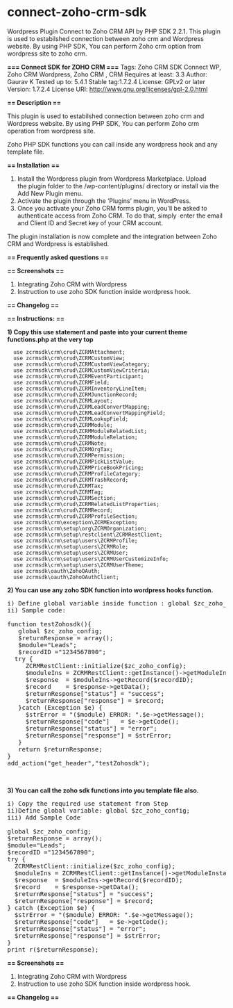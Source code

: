 # connect-zoho-crm-sdk
Wordpress Plugin Connect to Zoho CRM API by PHP SDK 2.2.1. This plugin is used to estabilshed connection between zoho crm and Wordpress website. By using PHP SDK, You can perform Zoho crm option from wordpress site to zoho crm.


**=== Connect SDK for ZOHO CRM ===**
Tags: Zoho CRM SDK Connect WP, Zoho CRM Wordpress, Zoho CRM , CRM
Requires at least: 3.3
Author: Gaurav K
Tested up to: 5.4.1
Stable tag:1.7.2.4
License: GPLv2 or later
Version: 1.7.2.4
License URI: http://www.gnu.org/licenses/gpl-2.0.html



**== Description ==**

This plugin is used to estabilshed connection between zoho crm and Wordpress website.
By using PHP SDK, You can perform Zoho crm operation from wordpress site.

Zoho PHP SDK functions you can call inside any wordpress hook and any template file.

**== Installation ==**

1. Install the Wordpress plugin from Wordpress Marketplace. Upload the plugin folder to the /wp-content/plugins/ directory or install via the Add New Plugin menu.
2. Activate the plugin through the ‘Plugins’ menu in WordPress.
3. Once you activate your Zoho CRM forms plugin, you'll be asked to authenticate access from Zoho CRM. To do that, simply  enter the email and Client ID and Secret key of your CRM account.

The plugin installation is now complete and the integration between Zoho CRM and Wordpress is established.



**== Frequently asked questions ==**



**== Screenshots ==**

1. Integrating Zoho CRM with Wordpress
2. Instruction to use zoho SDK function inside wordpress hook.

**== Changelog ==**

**== Instructions: ==**

**1) Copy this use statement and paste into your current theme functions.php at the very top**

      use zcrmsdk\crm\crud\ZCRMAttachment;
      use zcrmsdk\crm\crud\ZCRMCustomView;
      use zcrmsdk\crm\crud\ZCRMCustomViewCategory;
      use zcrmsdk\crm\crud\ZCRMCustomViewCriteria;
      use zcrmsdk\crm\crud\ZCRMEventParticipant;
      use zcrmsdk\crm\crud\ZCRMField;
      use zcrmsdk\crm\crud\ZCRMInventoryLineItem;
      use zcrmsdk\crm\crud\ZCRMJunctionRecord;
      use zcrmsdk\crm\crud\ZCRMLayout;
      use zcrmsdk\crm\crud\ZCRMLeadConvertMapping;
      use zcrmsdk\crm\crud\ZCRMLeadConvertMappingField;
      use zcrmsdk\crm\crud\ZCRMLookupField;
      use zcrmsdk\crm\crud\ZCRMModule;
      use zcrmsdk\crm\crud\ZCRMModuleRelatedList;
      use zcrmsdk\crm\crud\ZCRMModuleRelation;
      use zcrmsdk\crm\crud\ZCRMNote;
      use zcrmsdk\crm\crud\ZCRMOrgTax;
      use zcrmsdk\crm\crud\ZCRMPermission;
      use zcrmsdk\crm\crud\ZCRMPickListValue;
      use zcrmsdk\crm\crud\ZCRMPriceBookPricing;
      use zcrmsdk\crm\crud\ZCRMProfileCategory;
      use zcrmsdk\crm\crud\ZCRMTrashRecord;
      use zcrmsdk\crm\crud\ZCRMTax;
      use zcrmsdk\crm\crud\ZCRMTag;
      use zcrmsdk\crm\crud\ZCRMSection;
      use zcrmsdk\crm\crud\ZCRMRelatedListProperties;
      use zcrmsdk\crm\crud\ZCRMRecord;
      use zcrmsdk\crm\crud\ZCRMProfileSection;
      use zcrmsdk\crm\exception\ZCRMException;
      use zcrmsdk\crm\setup\org\ZCRMOrganization;
      use zcrmsdk\crm\setup\restclient\ZCRMRestClient;
      use zcrmsdk\crm\setup\users\ZCRMProfile;
      use zcrmsdk\crm\setup\users\ZCRMRole;
      use zcrmsdk\crm\setup\users\ZCRMUser;
      use zcrmsdk\crm\setup\users\ZCRMUserCustomizeInfo;
      use zcrmsdk\crm\setup\users\ZCRMUserTheme;
      use zcrmsdk\oauth\ZohoOAuth;
      use zcrmsdk\oauth\ZohoOAuthClient;

**2) You can use any zoho SDK function into wordpress hooks function.**
<pre>
i) Define global variable inside function : global $zc_zoho_config;
ii) Sample code:

function testZohosdk(){
   global $zc_zoho_config;
   $returnResponse = array();
   $module="Leads";
   $recordID ="1234567890";
  try {
     ZCRMRestClient::initialize($zc_zoho_config);
     $moduleIns = ZCRMRestClient::getInstance()->getModuleInstance($module);
     $response  = $moduleIns->getRecord($recordID);
     $record    = $response->getData();
     $returnResponse["status"] = "success";
     $returnResponse["response"] = $record;
   }catch (Exception $e) {
     $strError = "($module) ERROR: ".$e->getMessage();
     $returnResponse["code"]   = $e->getCode();
     $returnResponse["status"] = "error";
     $returnResponse["response"] = $strError;
   }
   return $returnResponse; 
}
add_action("get_header","testZohosdk");

   </pre>
         
**3) You can call the zoho sdk functions into you template file also.**
<pre>
i) Copy the required use statement from Step 
ii)Define global variable: global $zc_zoho_config;
iii) Add Sample Code

global $zc_zoho_config;
$returnResponse = array();
$module="Leads";
$recordID ="1234567890";
try {
  ZCRMRestClient::initialize($zc_zoho_config);
  $moduleIns = ZCRMRestClient::getInstance()->getModuleInstance($module);
  $response  = $moduleIns->getRecord($recordID);
  $record    = $response->getData();
  $returnResponse["status"] = "success";
  $returnResponse["response"] = $record;
} catch (Exception $e) {
  $strError = "($module) ERROR: ".$e->getMessage();
  $returnResponse["code"]   = $e->getCode();
  $returnResponse["status"] = "error";
  $returnResponse["response"] = $strError;
}
print_r($returnResponse); 
</pre>


**== Screenshots ==**

1. Integrating Zoho CRM with Wordpress
2. Instruction to use zoho SDK function inside wordpress hook.

**== Changelog ==**
